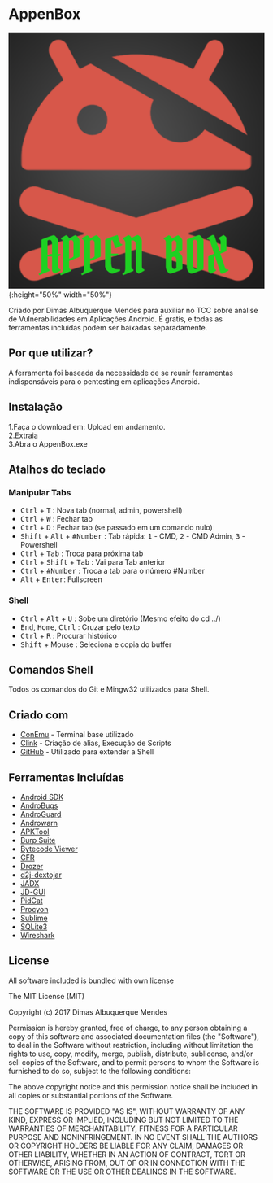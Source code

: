 # AppenBox

![Alt text](/APPENBOX.png?raw=true "AppenBox Logo"){:height="50%" width="50%"}

Criado por Dimas Albuquerque Mendes para auxiliar no TCC sobre análise de Vulnerabilidades em Aplicações Android.
É gratis, e todas as ferramentas incluídas podem ser baixadas separadamente.  

## Por que utilizar?

A ferramenta foi baseada da necessidade de se reunir ferramentas indispensáveis para o pentesting em aplicações Android.

## Instalação

1.Faça o download em: Upload em andamento.  
2.Extraia  
3.Abra o AppenBox.exe   

## Atalhos do teclado

### Manipular Tabs

* <kbd>Ctrl</kbd> + <kbd>T</kbd> : Nova tab (normal, admin, powershell)
* <kbd>Ctrl</kbd> + <kbd>W</kbd> : Fechar tab
* <kbd>Ctrl</kbd> + <kbd>D</kbd> : Fechar tab (se passado em um comando nulo)
* <kbd>Shift</kbd> + <kbd>Alt</kbd> + <kbd>#Number</kbd> : Tab rápida: <kbd>1</kbd> - CMD, <kbd>2</kbd> - CMD Admin, <kbd>3</kbd> - Powershell
* <kbd>Ctrl</kbd> + <kbd>Tab</kbd> : Troca para próxima tab
* <kbd>Ctrl</kbd> + <kbd>Shift</kbd> + <kbd>Tab</kbd> : Vai para Tab anterior
* <kbd>Ctrl</kbd> + <kbd>#Number</kbd> : Troca a tab para o número #Number
* <kbd>Alt</kbd> + <kbd>Enter</kbd>: Fullscreen

### Shell

* <kbd>Ctrl</kbd> + <kbd>Alt</kbd> + <kbd>U</kbd> : Sobe um diretório (Mesmo efeito do cd ../)
* <kbd>End</kbd>, <kbd>Home</kbd>, <kbd>Ctrl</kbd> : Cruzar pelo texto
* <kbd>Ctrl</kbd> + <kbd>R</kbd> : Procurar histórico
* <kbd>Shift</kbd> + Mouse : Seleciona e copia do buffer

## Comandos Shell 

Todos os comandos do Git e Mingw32 utilizados para Shell.

## Criado com

* [ConEmu](https://conemu.github.io/) - Terminal base utilizado
* [Clink](https://mridgers.github.io/clink/) - Criação de alias, Execução de Scripts
* [GitHub](https://github.com/) - Utilizado para extender a Shell

## Ferramentas Incluídas

* [Android SDK](https://developer.android.com/studio/index.html#downloads) 
* [AndroBugs](https://github.com/AndroBugs/AndroBugs_Framework) 
* [AndroGuard](https://github.com/androguard/androguard) 
* [Androwarn](https://github.com/maaaaz/androwarn/) 
* [APKTool](https://ibotpeaches.github.io/Apktool/) 
* [Burp Suite](https://portswigger.net/burp) 
* [Bytecode Viewer](https://github.com/Konloch/bytecode-viewer) 
* [CFR](http://www.benf.org/other/cfr/) 
* [Drozer](https://labs.mwrinfosecurity.com/tools/drozer/) 
* [d2j-dextojar](https://github.com/pxb1988/dex2jar) 
* [JADX](https://github.com/skylot/jadx) 
* [JD-GUI](http://jd.benow.ca/) 
* [PidCat](https://github.com/JakeWharton/pidcat) 
* [Procyon](https://bitbucket.org/mstrobel/procyon/wiki/Java%20Decompiler) 
* [Sublime](https://www.sublimetext.com/) 
* [SQLite3](https://www.sqlite.org/) 
* [Wireshark](https://www.wireshark.org/) 

## License

All software included is bundled with own license

The MIT License (MIT)

Copyright (c) 2017 Dimas Albuquerque Mendes

Permission is hereby granted, free of charge, to any person obtaining a copy
of this software and associated documentation files (the "Software"), to deal
in the Software without restriction, including without limitation the rights
to use, copy, modify, merge, publish, distribute, sublicense, and/or sell
copies of the Software, and to permit persons to whom the Software is
furnished to do so, subject to the following conditions:

The above copyright notice and this permission notice shall be included in
all copies or substantial portions of the Software.

THE SOFTWARE IS PROVIDED "AS IS", WITHOUT WARRANTY OF ANY KIND, EXPRESS OR
IMPLIED, INCLUDING BUT NOT LIMITED TO THE WARRANTIES OF MERCHANTABILITY,
FITNESS FOR A PARTICULAR PURPOSE AND NONINFRINGEMENT. IN NO EVENT SHALL THE
AUTHORS OR COPYRIGHT HOLDERS BE LIABLE FOR ANY CLAIM, DAMAGES OR OTHER
LIABILITY, WHETHER IN AN ACTION OF CONTRACT, TORT OR OTHERWISE, ARISING FROM,
OUT OF OR IN CONNECTION WITH THE SOFTWARE OR THE USE OR OTHER DEALINGS IN
THE SOFTWARE.
